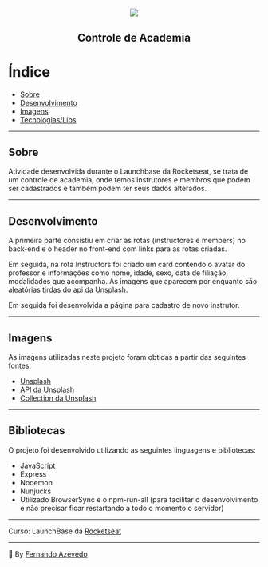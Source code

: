 <h1 align="center">
  <img src ="https://camo.githubusercontent.com/268b1344409fac98c4eeda520482b6910c4ddcba/68747470733a2f2f73746f726167652e676f6f676c65617069732e636f6d2f676f6c64656e2d77696e642f626f6f7463616d702d6c61756e6368626173652f6c6f676f2e706e67" />
  <h2 align="center"> Controle de Academia </h2>
<h1>

# Índice

- [Sobre](##sobre)
- [Desenvolvimento](##desenvolvimento)
- [Imagens](##imagens)
- [Tecnologias/Libs](##tecnologias)
        
    
---

## Sobre

Atividade desenvolvida durante o Launchbase da Rocketseat, se trata de um controle de academia, onde temos instrutores e membros que podem ser cadastrados e também podem ter seus dados alterados.

---

## Desenvolvimento

A primeira parte consistiu em criar as rotas (instructores e members) no back-end e o header no front-end com links para as rotas criadas.

Em seguida, na rota Instructors foi criado um card contendo o avatar do professor e informações como nome, idade, sexo, data de filiação, modalidades que acompanha. As imagens que aparecem por enquanto são aleatórias tirdas do api da [Unsplash](https://source.unsplash.com/).

Em seguida foi desenvolvida a página para cadastro de novo instrutor.

---

## Imagens

As imagens utilizadas neste projeto foram obtidas a partir das seguintes fontes:

- [Unsplash](https://unsplash.com/)
- [API da Unsplash](https://source.unsplash.com/)
- [Collection da Unsplash](https://unsplash.com/collections/19035194/gym)

---

## Bibliotecas 

O projeto foi desenvolvido utilizando as seguintes linguagens e bibliotecas:
  - JavaScript
  - Express
  - Nodemon
  - Nunjucks
  - Utilizado BrowserSync e o npm-run-all (para facilitar o desenvolvimento e não precisar ficar restartando a todo o momento o servidor)
  
---

Curso: LaunchBase da [Rocketseat](https://rocketseat.com.br/)

---

:triangular_flag_on_post: By [Fernando Azevedo](https://github.com/FernandoAz09)
